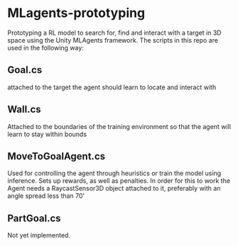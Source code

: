 # MLagents-prototyping

Prototyping a RL model to search for, find and interact with a target in 3D space using the Unity MLAgents framework.
The scripts in this repo are used in the following way:

## Goal.cs
attached to the target the agent should learn to locate and interact with

## Wall.cs

Attached to the boundaries of the training environment so that the agent will learn to stay within bounds

## MoveToGoalAgent.cs

Used for controlling the agent through heuristics or train the model using inference. Sets up rewards, as well as penalties.
In order for this to work the Agent needs a RaycastSensor3D object attached to it, preferably with an angle spread less than 70'

## PartGoal.cs

Not yet implemented.

## 
